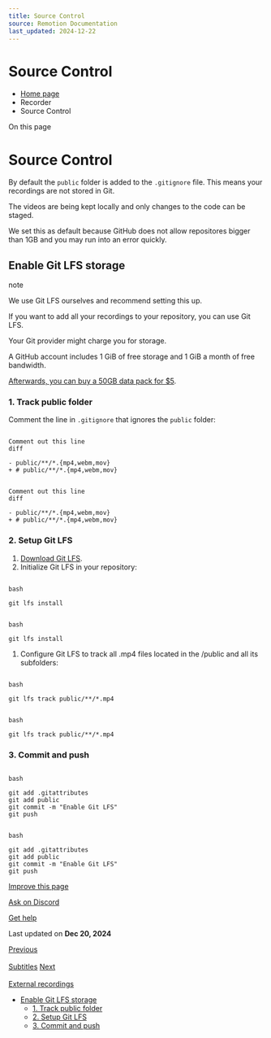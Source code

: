 ```yaml
---
title: Source Control
source: Remotion Documentation
last_updated: 2024-12-22
---
```


# Source Control

- [Home page](/)
- Recorder
- Source Control

On this page

# Source Control

By default the `public` folder is added to the `.gitignore` file. This means your recordings are not stored in Git.

The videos are being kept locally and only changes to the code can be staged.

We set this as default because GitHub does not allow repositores bigger than 1GB and you may run into an error quickly.

## Enable Git LFS storage [​](\#enable-git-lfs-storage "Direct link to Enable Git LFS storage")

note

We use Git LFS ourselves and recommend setting this up.

If you want to add all your recordings to your repository, you can use Git LFS.

Your Git provider might charge you for storage.

A GitHub account includes 1 GiB of free storage and 1 GiB a month of free bandwidth.

[Afterwards, you can buy a 50GB data pack for $5](https://docs.github.com/en/billing/managing-billing-for-git-large-file-storage/upgrading-git-large-file-storage).

### 1\. Track public folder [​](\#1-track-public-folder "Direct link to 1. Track public folder")

Comment the line in `.gitignore` that ignores the `public` folder:

```

Comment out this line
diff

- public/**/*.{mp4,webm,mov}
+ # public/**/*.{mp4,webm,mov}
```

```

Comment out this line
diff

- public/**/*.{mp4,webm,mov}
+ # public/**/*.{mp4,webm,mov}
```

### 2\. Setup Git LFS [​](\#2-setup-git-lfs "Direct link to 2. Setup Git LFS")

1. [Download Git LFS](https://git-lfs.com/).
2. Initialize Git LFS in your repository:

```

bash

git lfs install
```

```

bash

git lfs install
```

1. Configure Git LFS to track all .mp4 files located in the /public and all its subfolders:

```

bash

git lfs track public/**/*.mp4
```

```

bash

git lfs track public/**/*.mp4
```

### 3\. Commit and push [​](\#3-commit-and-push "Direct link to 3. Commit and push")

```

bash

git add .gitattributes
git add public
git commit -m "Enable Git LFS"
git push
```

```

bash

git add .gitattributes
git add public
git commit -m "Enable Git LFS"
git push
```

[Improve this page](https://github.com/remotion-dev/remotion/edit/main/packages/docs/docs/recorder/source-control.mdx)

[Ask on Discord](https://remotion.dev/discord)

[Get help](/docs/get-help)

Last updated on **Dec 20, 2024**

[Previous\
\
Subtitles](/docs/recorder/exporting-subtitles) [Next\
\
External recordings](/docs/recorder/external-recordings)

- [Enable Git LFS storage](#enable-git-lfs-storage)
  - [1\. Track public folder](#1-track-public-folder)
  - [2\. Setup Git LFS](#2-setup-git-lfs)
  - [3\. Commit and push](#3-commit-and-push)
